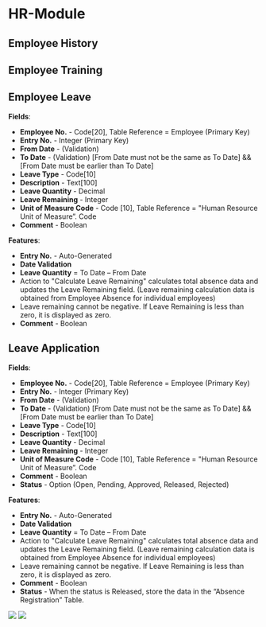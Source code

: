 # HR-Module
## Employee History
## Employee Training
## Employee Leave

**Fields**:
- **Employee No.** - Code[20], Table Reference = Employee (Primary Key)
- **Entry No.** - Integer (Primary Key)
- **From Date** - (Validation)
- **To Date** - (Validation) [From Date must not be the same as To Date] && [From Date must be earlier than To Date]
- **Leave Type** - Code[10]
- **Description** - Text[100]
- **Leave Quantity** - Decimal
- **Leave Remaining** - Integer
- **Unit of Measure Code** - Code [10], Table Reference = "Human Resource Unit of Measure”. Code
- **Comment** - Boolean


**Features**:
- **Entry No.** - Auto-Generated
- **Date Validation**
- **Leave Quantity** = To Date – From Date
- Action to "Calculate Leave Remaining" calculates total absence data and updates the Leave Remaining field. (Leave remaining calculation data is obtained from Employee Absence for individual employees)
- Leave remaining cannot be negative. If Leave Remaining is less than zero, it is displayed as zero.
- **Comment** - Boolean


## Leave Application

**Fields**:
- **Employee No.** - Code[20], Table Reference = Employee (Primary Key)
- **Entry No.** - Integer (Primary Key)
- **From Date** - (Validation)
- **To Date** - (Validation) [From Date must not be the same as To Date] && [From Date must be earlier than To Date]
- **Leave Type** - Code[10]
- **Description** - Text[100]
- **Leave Quantity** - Decimal
- **Leave Remaining** - Integer
- **Unit of Measure Code** - Code [10], Table Reference = "Human Resource Unit of Measure”. Code
- **Comment** - Boolean
- **Status** - Option (Open, Pending, Approved, Released, Rejected)

**Features**:
- **Entry No.** - Auto-Generated
- **Date Validation**
- **Leave Quantity** = To Date – From Date
- Action to "Calculate Leave Remaining" calculates total absence data and updates the Leave Remaining field. (Leave remaining calculation data is obtained from Employee Absence for individual employees)
- Leave remaining cannot be negative. If Leave Remaining is less than zero, it is displayed as zero.
- **Comment** - Boolean
- **Status** - When the status is Released, store the data in the “Absence Registration” Table.

<img src="https://i.imgur.com/wnlEfib.png">
<img src="https://i.imgur.com/oJnPOC4.png">

